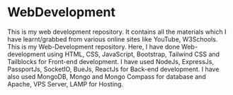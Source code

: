 # WebDevelopment
This is my web development repository. It contains all the materials which I have learnt/grabbed from various online sites like YouTube, W3Schools.
This is my Web-Development repository. Here, I have done Web-development using HTML, CSS, JavaScript, Bootstrap, Tailwind CSS and Tailblocks for Front-end development.
I have used NodeJs, ExpressJs, PassportJs, SocketIO, BueJs, ReactJs for Back-end development.
I have also used MongoDB, Mongo and Mongo Compass for database and Apache, VPS Server, LAMP for Hosting.
